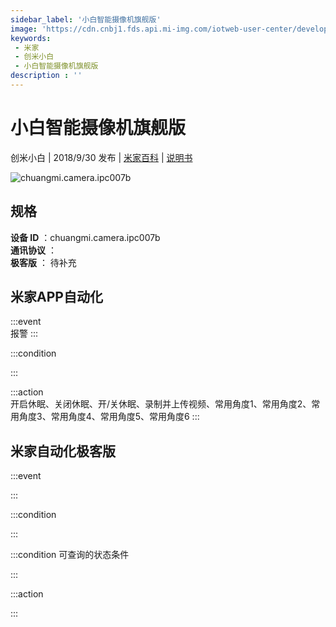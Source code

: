 ```yaml
---
sidebar_label: '小白智能摄像机旗舰版'
image: 'https://cdn.cnbj1.fds.api.mi-img.com/iotweb-user-center/developer_1679070103338YiYl8MYJ.png?GalaxyAccessKeyId=AKVGLQWBOVIRQ3XLEW&Expires=9223372036854775807&Signature=Q1xL1K5qykNaj5qk0ocHfsku1DI='
keywords: 
 - 米家
 - 创米小白
 - 小白智能摄像机旗舰版
description : ''
---
```

# 小白智能摄像机旗舰版

创米小白 | 2018/9/30 发布 | [米家百科](https://home.mi.com/webapp/content/baike/product/index.html?model=chuangmi.camera.ipc007b) | [说明书](https://home.mi.com/views/introduction.html?model=chuangmi.camera.ipc007b&region=cn)

![chuangmi.camera.ipc007b](https://cdn.cnbj1.fds.api.mi-img.com/iotweb-user-center/developer_1679070103338YiYl8MYJ.png?GalaxyAccessKeyId=AKVGLQWBOVIRQ3XLEW&Expires=9223372036854775807&Signature=Q1xL1K5qykNaj5qk0ocHfsku1DI=)

## 规格  
> 
**设备 ID** ：chuangmi.camera.ipc007b  
**通讯协议** ：  
**极客版**  ： 待补充 


## 米家APP自动化  

:::event  
报警
:::

:::condition  

:::

:::action   
开启休眠、关闭休眠、开/关休眠、录制并上传视频、常用角度1、常用角度2、常用角度3、常用角度4、常用角度5、常用角度6
:::

## 米家自动化极客版  

:::event  

:::

:::condition  

:::

:::condition 可查询的状态条件  

:::

:::action  

:::

        
